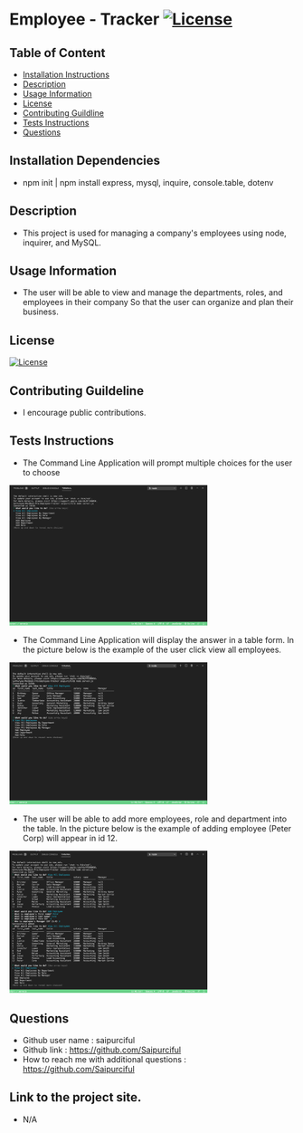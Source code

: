 

# Employee - Tracker [![License](https://img.shields.io/badge/License-MIT%201.0-lightblue.svg)](https://www.boost.org/LICENSE_1_0.txt)


## Table of Content

* [Installation Instructions](#Installation-Instruction)
* [Description](#Description )
* [Usage Information](#Usage-Information)
* [License](#License)
* [Contributing Guildline](#Contributing-Guildline)
* [Tests Instructions](#Tests-Instructions)
* [Questions](#Questions)



## Installation Dependencies
* npm init | npm install express, mysql, inquire, console.table, dotenv


## Description
* This project is used for managing a company's employees using node, inquirer, and MySQL.



## Usage Information
* The user will be able to view and manage the departments, roles, and employees in their company
So that the user can organize and plan their business.



## License
[![License](https://img.shields.io/badge/License-MIT%201.0-lightblue.svg)](https://www.boost.org/LICENSE_1_0.txt)

## Contributing Guildeline
* I encourage public contributions.


## Tests Instructions
* The Command Line Application will prompt multiple choices for the user to choose <br>
<img src="pictures/1st.png" style="width: 350px;">


* The Command Line Application will display the answer in a table form. In the picture below is the example of the user click view all employees.<br>
<img src="pictures/viewall.png" style="width: 350px;">


* The user will be able to add more employees, role and department into the table. In the picture below is the example of adding employee (Peter Corp) will appear in id 12. <br>
<img src="pictures/addem.png" style="width: 350px;">




## Questions

  * Github user name :   saipurciful
  * Github link : https://github.com/Saipurciful
  * How to reach me with additional questions : https://github.com/Saipurciful

## Link to the project site. 
* N/A
